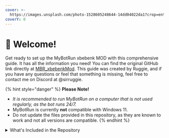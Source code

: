 ```yaml
---
cover: >-
  https://images.unsplash.com/photo-1528605248644-14dd04022da1?crop=entropy&cs=tinysrgb&fm=jpg&ixid=MnwxOTcwMjR8MHwxfHNlYXJjaHwxMHx8dGVhbSUyMG9mJTIwcGVvcGxlfGVufDB8fHx8MTY2MDMxNzQzNg&ixlib=rb-1.2.1&q=80
coverY: 0
---
```


# 👋 Welcome!

Get ready to set up the MyBotRun xbebenk MOD with this comprehensive guide. It has all the information you need! You can find the original GitHub link directly at [MBR\_xbebenkMod](https://github.com/xbebenk/MBR\_xbebenkMod). This guide was created by Ruggie, and if you have any questions or feel that something is missing, feel free to contact me on Discord at @sirruggie.

{% hint style="danger" %}
**Please Note!**

* _It is recommended to run MyBotRun on a computer that is not used regularly, as the bot runs 24/7._
* MyBotRun is currently **not** compatible with Windows 11.
* Do not update the files provided in this repository, as they are known to work and not all versions are compatible.
{% endhint %}

<details>

<summary>What's Included in the Repository</summary>

* BlueStacksInstaller\_5.11.100.2004
* SourceTreeSetup-3.4.14
* AutoIt(3.3.14.5)
* RivaTuner
* memreduct-3.4-setup.exe
* ScheduledTask import

</details>
